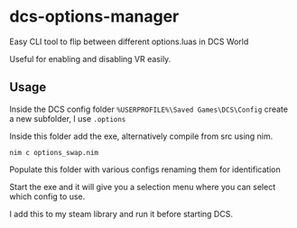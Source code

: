 # dcs-options-manager
Easy CLI tool to flip between different options.luas in DCS World

Useful for enabling and disabling VR easily.

## Usage
Inside the DCS config folder `%USERPROFILE%\Saved Games\DCS\Config` create a new subfolder, I use `.options`

Inside this folder add the exe, alternatively compile from src using nim.
```
nim c options_swap.nim
```
Populate this folder with various configs renaming them for identification

Start the exe and it will give you a selection menu where you can select which config to use.



I add this to my steam library and run it before starting DCS.
